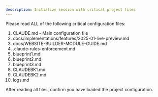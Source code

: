 ```yaml
---
description: Initialize session with critical project files
---
```


Please read ALL of the following critical configuration files:

1. CLAUDE.md - Main configuration file
2. docs/implementations/features/2025-01-live-preview.md
3. docs/WEBSITE-BUILDER-MODULE-GUIDE.md
4. .claude-rules-enforcement.md
5. blueprint1.md
6. blueprint2.md
7. blueprint3.md
8. CLAUDEBK1.md
9. CLAUDEBK2.md
10. logs.md

After reading all files, confirm you have loaded the project configuration.